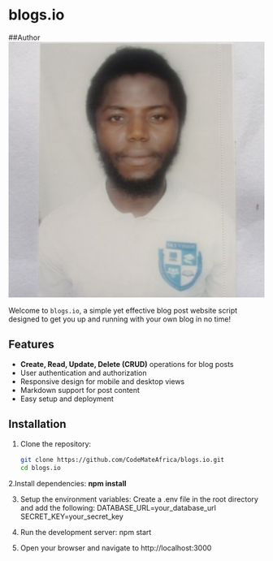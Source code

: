 # blogs.io
##Author
![Joseph Lahai Kanu](public/images/joseph.jpg)

Welcome to `blogs.io`, a simple yet effective blog post website script designed to get you up 
and running with your own blog in no time!

## Features

- **Create, Read, Update, Delete (CRUD)** operations for blog posts
- User authentication and authorization
- Responsive design for mobile and desktop views
- Markdown support for post content
- Easy setup and deployment

## Installation

1. Clone the repository:
   ```bash
   git clone https://github.com/CodeMateAfrica/blogs.io.git
   cd blogs.io

2.Install dependencies:
  **npm install**

3. Setup the environment variables:
   Create a .env file in the root directory and add the following:
   DATABASE_URL=your_database_url
   SECRET_KEY=your_secret_key

4. Run the development server:
   npm start

5. Open your browser and navigate to
   http://localhost:3000

   
